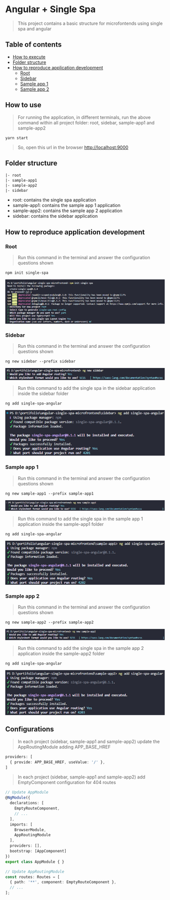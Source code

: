 # Angular + Single Spa

> This project contains a basic structure for microfontends using single spa and angular

## Table of contents

- [How to execute](#how-to-execute)
- [Folder structure](#folder-structure)
- [How to reproduce application development](#how-to-reproduce-application-development)
    - [Root](#root)
    - [Sidebar](#sidebar)
    - [Sample app 1](#sample-app-1)
    - [Sample app 2](#sample-app-2)

## How to use

> For running the application, in different terminals, run the above command within all project folder: root, sidebar, sample-app1 and sample-app2
```shell
yarn start
```

> So, open this url in the browser [http://localhost:9000](http://localhost:9000)
## Folder structure
```
|- root
|- sample-app1
|- sample-app2
|- sidebar
```

- root: contains the single spa application
- sample-app1: contains the sample app 1 application
- sample-app2: contains the sample app 2 application
- sidebar: contains the sidebar application

## How to reproduce application development

### Root

> Run this command in the terminal and answer the configuration questions shown
```shell
npm init single-spa
```
<img src="assets/creating-root-application.png" alt="Creating root application"/>

### Sidebar

> Run this command in the terminal and answer the configuration questions shown
```shell
ng new sidebar --prefix sidebar
```
<img src="assets/creating-sidebar-application.png" alt="Creating sidebar application"/>

<br />

> Run this command to add the single spa in the sidebar application inside the sidebar folder
```shell
ng add single-spa-angular
```
<img src="assets/adding-single-spa-sidebar.png" alt="Adding sinle spa to sidebar application"/>

### Sample app 1
> Run this command in the terminal and answer the configuration questions shown
```shell
ng new sample-app1 --prefix sample-app1
```
<img src="assets/creating-sample-app1-application.png" alt="Creating sample app 1 application"/>

<br />

> Run this command to add the single spa in the sample app 1 application inside the sample-app1 folder
```shell
ng add single-spa-angular
```
<img src="assets/adding-single-spa-sample-app1.png" alt="Adding sinle spa to sample app 1 application"/>

### Sample app 2
> Run this command in the terminal and answer the configuration questions shown
```shell
ng new sample-app2 --prefix sample-app2
```
<img src="assets/creating-sample-app2-application.png" alt="Creating sample app 2 application"/>

<br />

> Run this command to add the single spa in the sample app 2 application inside the sample-app2 folder
```shell
ng add single-spa-angular
```
<img src="assets/adding-single-spa-sample-app2.png" alt="Adding sinle spa to sample app 2 application"/>

## Configurations

> In each project (sidebar, sample-app1 and sample-app2) update the AppRoutingModule adding APP_BASE_HREF

```typescript
providers: [
  { provide: APP_BASE_HREF, useValue: '/' },
]
```

> In each project (sidebar, sample-app1 and sample-app2) add EmptyComponent configuration for 404 routes

```typescript
// Update AppModule
@NgModule({
  declarations: [
    EmptyRouteComponent,
    // ...
  ],
  imports: [
    BrowserModule,
    AppRoutingModule
  ],
  providers: [],
  bootstrap: [AppComponent]
})
export class AppModule { }
```

```typescript
// Update AppRoutingModule
const routes: Routes = [
  { path: '**', component: EmptyRouteComponent },
  // ...
];
```